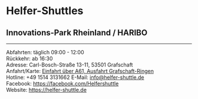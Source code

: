 # Helfer-Shuttles

## Innovations-Park Rheinland / HARIBO
---
Abfahrten: täglich 09:00 - 12:00  
Rückkehr: ab 16:30  
Adresse: Carl-Bosch-Straße 13-11, 53501 Grafschaft  
Anfahrt/Karte: [Einfahrt über A61, Ausfahrt Grafschaft-Ringen](https://www.google.com/maps/place/50%C2%B034'43.4%22N+7%C2%B005'39.2%22E/@50.5787132,7.0934546,252m/data=!3m2!1e3!4b1!4m6!3m5!1s0x0:0x0!7e2!8m2!3d50.5787118!4d7.094232)  
Hotline: +49 1514 3131662
E-Mail: info@helfer-shuttle.de  
Facebook: https://facebook.com/Helfershuttle  
Website: https://helfer-shuttle.de
